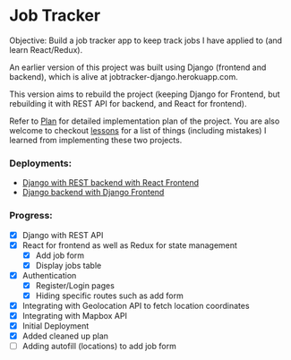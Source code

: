 # Job Tracker

Objective: Build a job tracker app to keep track jobs I have applied to (and learn React/Redux).

An earlier version of this project was built using Django (frontend and backend), which is alive at jobtracker-django.herokuapp.com.

This version aims to rebuild the project (keeping Django for Frontend, but rebuilding it with REST API for backend, and React for frontend).

Refer to [Plan](docs/plan.md) for detailed implementation plan of the project. You are also welcome to checkout [lessons](docs/lessons.md) for a list of things (including mistakes) I learned from implementing these two projects.

### Deployments:

- [Django with REST backend with React Frontend](https://jobtracker-react.herokuapp.com/)
- [Django backend with Django Frontend](https://jobtracker-django.herokuapp.com/)

### Progress:

- [x] Django with REST API
- [x] React for frontend as well as Redux for state management
  - [x] Add job form
  - [x] Display jobs table
- [x] Authentication
  - [x] Register/Login pages
  - [x] Hiding specific routes such as add form
- [x] Integrating with Geolocation API to fetch location coordinates
- [x] Integrating with Mapbox API
- [x] Initial Deployment
- [x] Added cleaned up plan
- [ ] Adding autofill (locations) to add job form
